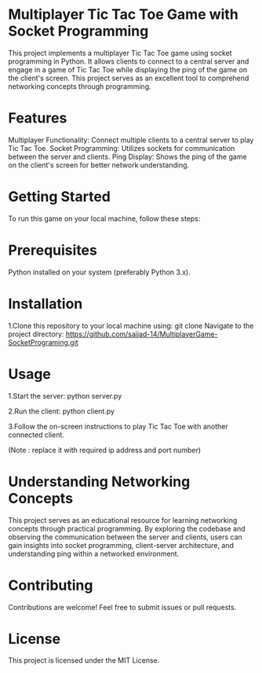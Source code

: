 # Multiplayer Tic Tac Toe Game with Socket Programming
This project implements a multiplayer Tic Tac Toe game using socket programming in Python. It allows clients to connect to a central server and engage in a game of Tic Tac Toe while displaying the ping of the game on the client's screen. This project serves as an excellent tool to comprehend networking concepts through programming.


# Features
Multiplayer Functionality: Connect multiple clients to a central server to play Tic Tac Toe.
Socket Programming: Utilizes sockets for communication between the server and clients.
Ping Display: Shows the ping of the game on the client's screen for better network understanding.


# Getting Started
To run this game on your local machine, follow these steps:

# Prerequisites
Python installed on your system (preferably Python 3.x).


# Installation
1.Clone this repository to your local machine using:
git clone 
Navigate to the project directory: https://github.com/sajjad-14/MultiplayerGame-SocketPrograming.git


# Usage
1.Start the server:
python server.py

2.Run the client:
python client.py

3.Follow the on-screen instructions to play Tic Tac Toe with another connected client.

(Note : replace it with required ip address and port number)

# Understanding Networking Concepts
This project serves as an educational resource for learning networking concepts through practical programming. By exploring the codebase and observing the communication between the server and clients, users can gain insights into socket programming, client-server architecture, and understanding ping within a networked environment.

# Contributing
Contributions are welcome! Feel free to submit issues or pull requests.

# License
This project is licensed under the MIT License.